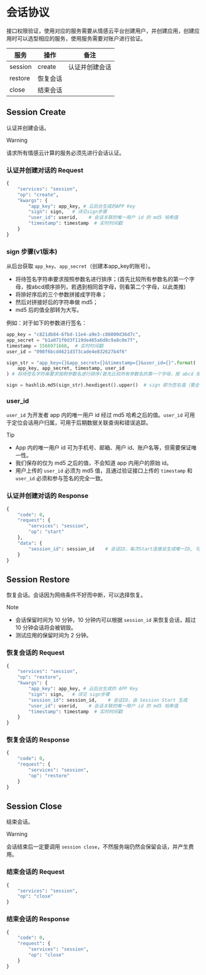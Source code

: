 # 会话协议
接口权限验证，使用对应的服务需要从情感云平台创建用户，并创建应用，创建应用时可以选型相应的服务，使用服务需要对账户进行验证。

服务|操作|备注
---|---|---
session|create|认证并创建会话
 |restore|恢复会话
 |close|结束会话

## Session Create
认证并创建会话。

> [!WARNING]
> 请求所有情感云计算的服务必须先进行会话认证。

### 认证并创建对话的 Request

```Python
{
    "services": "session",
    "op": "create",
    "kwargs": {
        "app_key": app_key, # 云后台生成的APP Key
        "sign": sign,   # 详见sign步骤
        "user_id": userid,    # 会话关联的唯一用户 id 的 md5 哈希值
        "timestamp": timestamp  # 实时时间戳
    }
}
```

### sign 步骤(v1版本)

从后台获取 `app_key`、`app_secret`（创建本app_key的账号）。

* 将待签名字符串要求按照参数名进行排序；(首先比较所有参数名的第一个字母，按abcd顺序排列，若遇到相同首字母，则看第二个字母，以此类推)
* 将排好序后的三个参数拼接成字符串；
* 然后对拼接好后的字符串做 md5；
* md5 后的值全部转为大写。

例如：对于如下的参数进行签名：

```Python
app_key = "c821db84-6fbd-11e4-a9e3-c86000d36d7c",
app_secret = "b1a071f0d3f119de465a6d8c9a8c0e7f",
timestamp = 1566971668,  # 实时时间戳
user_id = "098f6bcd4621d373cade4e832627b4f6"

sign_str = "app_key={}&app_secret={}&timestamp={}&user_id={}".format(
    app_key, app_secret, timestamp, user_id
) # 将待签名字符串要求按照参数名进行排序(首先比较所有参数名的第一个字母，按 abcd 顺序排列，若遇到相同首字母，则看第二个字母，以此类推)

sign = hashlib.md5(sign_str).hexdigest().upper()  # sign 即为签名值（需全大写）
```

### user_id

`user_id` 为开发者 app 内的唯一用户 id 经过 md5 哈希之后的值。`user_id` 可用于定位会话用户归属，可用于后期数据关联查询和错误追踪。

> [!TIP]
> * App 内的唯一用户 id 可为手机号、邮箱、用户 id、账户名等，但需要保证唯一性。
> * 我们保存的仅为 md5 之后的值，不会知道 app 内用户的原始 id。
> * 用户上传的 `user_id` 必须为 md5 值，且通过验证接口上传的 `timestamp` 和 `user_id` 必须和参与签名的完全一致。

### 认证并创建对话的 Response

```Python
{
    "code": 0,
    "request": {
        "services": "session",
        "op": "start"
    },
    "data": {
        "session_id": session_id    # 会话ID，每次Start连接会生成唯一ID, 可以用来做会话恢复
    }
}
```

## Session Restore
恢复会话。会话因为网络条件不好而中断，可以选择恢复。

> [!NOTE]
> * 会话保留时间为 10 分钟，10 分钟内可以根据 `session_id` 来恢复会话，超过 10 分钟会话将会被销毁。
> * 测试应用的保留时间为 2 分钟。

### 恢复会话的 Request

```Python
{
    "services": "session",
    "op": "restore",
    "kwargs": {
        "app_key": app_key, # 云后台生成的 APP Key
        "sign": sign,   # 详见 sign步骤
        "session_id": session_id,    # 会话ID，由 Session Start 生成
        "user_id": userid,    # 会话关联的唯一用户 id 的 md5 哈希值
        "timestamp": timestamp  # 实时时间戳
    }
}
```

### 恢复会话的 Response

```Python
{
    "code": 0,
    "request": {
        "services": "session",
        "op": "restore"
    }
}
```


## Session Close
结束会话。

> [!WARNING]
> 会话结束后一定要调用 `session close`，不然服务端仍然会保留会话，并产生费用。

### 结束会话的 Request

```Python
{
    "services": "session",
    "op": "close"
}
```

### 结束会话的 Response

```Python
{
    "code": 0,
    "request": {
        "services": "session",
        "op": "close"
    }
}
```